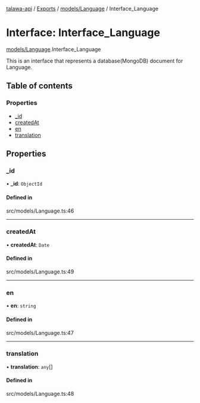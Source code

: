 [talawa-api](../README.md) / [Exports](../modules.md) / [models/Language](../modules/models_Language.md) / Interface\_Language

# Interface: Interface\_Language

[models/Language](../modules/models_Language.md).Interface_Language

This is an interface that represents a database(MongoDB) document for Language.

## Table of contents

### Properties

- [\_id](models_Language.Interface_Language.md#_id)
- [createdAt](models_Language.Interface_Language.md#createdat)
- [en](models_Language.Interface_Language.md#en)
- [translation](models_Language.Interface_Language.md#translation)

## Properties

### \_id

• **\_id**: `ObjectId`

#### Defined in

src/models/Language.ts:46

___

### createdAt

• **createdAt**: `Date`

#### Defined in

src/models/Language.ts:49

___

### en

• **en**: `string`

#### Defined in

src/models/Language.ts:47

___

### translation

• **translation**: `any`[]

#### Defined in

src/models/Language.ts:48
